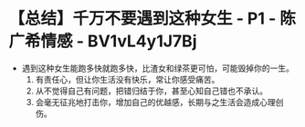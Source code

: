 # 【总结】千万不要遇到这种女生 - P1 - 陈广希情感 - BV1vL4y1J7Bj

-   遇到这种女生能跑多快就跑多快，比渣女和绿茶更可怕，可能毁掉你的一生。
    1.  有责任心，但让你生活没有快乐，常让你感受痛苦。
    2.  从不觉得自己有问题，把错归结于你，甚至心知自己错也不承认。
    3.  会毫无征兆地打击你，增加自己的优越感，长期与之生活会造成心理创伤。